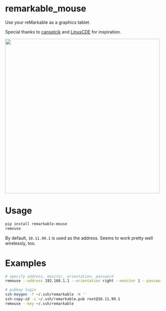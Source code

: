 # remarkable_mouse

Use your reMarkable as a graphics tablet.

Special thanks to [canselcik](https://github.com/canselcik/libremarkable) and [LinusCDE](https://github.com/LinusCDE/rmWacomToMouse) for inspiration.

<img src="photo.jpg" width=500>

# Usage

``` bash
pip install remarkable-mouse
remouse
```

By default, `10.11.99.1` is used as the address.  Seems to work pretty well wirelessly, too.

# Examples

``` bash
# specify address, monitor, orientation, password
remouse --address 192.168.1.1 --orientation right --monitor 1 --password foobar

# pubkey login
ssh-keygen -f ~/.ssh/remarkable -N ''
ssh-copy-id -i ~/.ssh/remarkable.pub root@10.11.99.1
remouse --key ~/.ssh/remarkable
```

